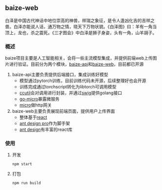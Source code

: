 ## baize-web
白泽是中国古代神话中地位崇高的神兽，祥瑞之象征，是令人逢凶化吉的吉祥之兽。白泽亦能说人话，通万物之情，晓天下万物状貌。《白泽图》曰：羊有一角当顶上，龙也，杀之震死。《三才图会》中白泽是狮子身姿，头有一角，山羊胡子。

### 概述

baize项目主要是人工智能相关，会将一些主流模型集成，并提供前端web上传图片进行验证。目前分为两个模块，[baize-api](https://github.com/haormj/baize-api)和[baize-web](https://github.com/haormj/baize-web)，目前都已开源

1. baize-api主要负责提供后端接口，集成训练好模型
    - 模型通过pytorch训练，目前训练代码未开源，后续整理好也会开源
    - 训练完成通过torchscript转化为libtorch可调用模型
    - [ccutil](https://github.com/haormj/ccutil)会对调用进行封装，并通过[swig](http://www.swig.org/)提供golang接口
    - [go-micro](https://github.com/micro/go-micro)暴露微服务
    - [micro](https://github.com/micro/micro)做http网关
2. baize-web主要负责展现前端页面，提供用户上传界面
    - 整体基于[react](https://reactjs.org/)
    - [ant design pro](https://pro.ant.design/)作为脚手架
    - [ant design](https://ant.design/)有丰富的react库

### 使用
1. 开发
   ```shell
   npm start
   ```
2. 打包
   ```shell
   npm run build
   ```

